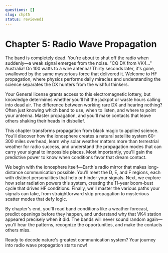 ```yaml
---
questions: []
slug: chpt5
status: reviewed1
---
```


# Chapter 5: Radio Wave Propagation

The band is completely dead. You're about to shut off the radio when suddenly—a weak signal emerges from the noise. "CQ DX from VK4..." Australia! On 100 watts to a wire antenna! Thirty seconds later, it's gone, swallowed by the same mysterious force that delivered it. Welcome to HF propagation, where physics performs daily miracles and understanding the science separates the DX hunters from the wishful thinkers.

Your General license grants access to this electromagnetic lottery, but knowledge determines whether you'll hit the jackpot or waste hours calling into dead air. The difference between working rare DX and hearing nothing? Often just knowing which band to use, when to listen, and where to point your antenna. Master propagation, and you'll make contacts that leave others shaking their heads in disbelief.

This chapter transforms propagation from black magic to applied science. You'll discover how the ionosphere creates a natural satellite system 60-300 miles overhead, learn why solar weather matters more than terrestrial weather for radio success, and understand the propagation modes that can carry your signal to impossible places. Most importantly, you'll gain the predictive power to know when conditions favor that dream contact.

We begin with the ionosphere itself—Earth's radio mirror that makes long-distance communication possible. You'll meet the D, E, and F regions, each with distinct personalities that help or hinder your signals. Next, we explore how solar radiation powers this system, creating the 11-year boom-bust cycle that drives HF conditions. Finally, we'll master the various paths your signals can take, from straightforward skip propagation to mysterious scatter modes that defy logic.

By chapter's end, you'll read band conditions like a weather forecast, predict openings before they happen, and understand why that VK4 station appeared precisely when it did. The bands will never sound random again—you'll hear the patterns, recognize the opportunities, and make the contacts others miss.

Ready to decode nature's greatest communication system? Your journey into radio wave propagation starts now!

